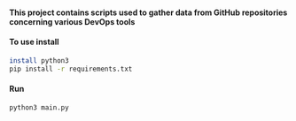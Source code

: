 #### This project contains scripts used to gather data from GitHub repositories concerning various DevOps tools

#### To use install

```bash
install python3
pip install -r requirements.txt
```

#### Run

```bash
python3 main.py
```